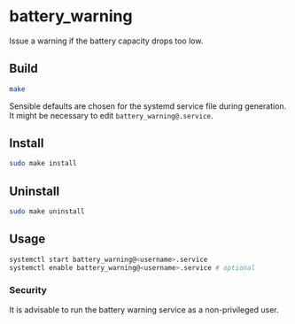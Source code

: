 # battery_warning
Issue a warning if the battery capacity drops too low.

## Build
```sh
make
```

Sensible defaults are chosen for the systemd service file during generation. It might be necessary to edit `battery_warning@.service`.

## Install
```sh
sudo make install
```

## Uninstall
```sh
sudo make uninstall
```

## Usage
```sh
systemctl start battery_warning@<username>.service
systemctl enable battery_warning@<username>.service # optional
```

### Security

It is advisable to run the battery warning service as a non-privileged user.
